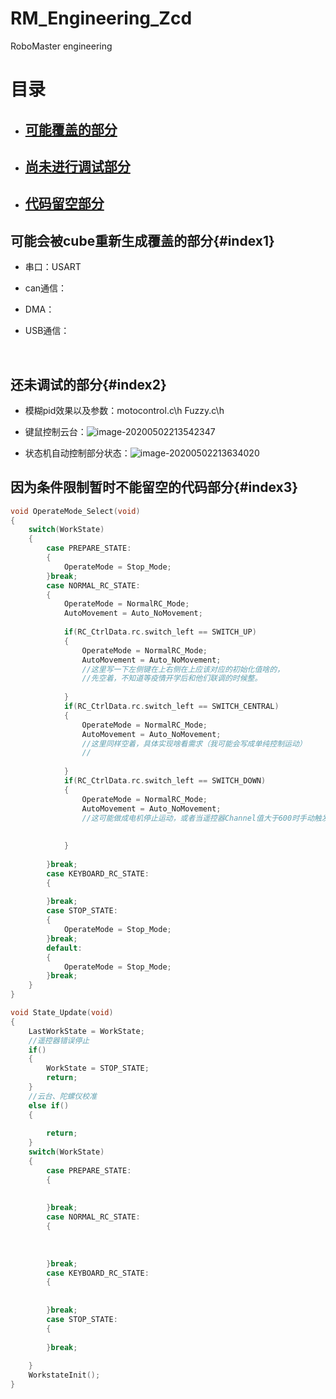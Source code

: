 # RM_Engineering_Zcd
RoboMaster engineering



# 目录

* ##   [可能覆盖的部分](#index1)

* ## [尚未进行调试部分](index2)

* ## [代码留空部分](index3)

  









## 可能会被cube重新生成覆盖的部分{#index1} ##



* 串口：USART

* can通信：

* DMA：

* USB通信：

​	

## 还未调试的部分{#index2} ##

* 模糊pid效果以及参数：motocontrol.c\h 	Fuzzy.c\h

* 键鼠控制云台：![image-20200502213542347](C:\Users\lenovo\AppData\Roaming\Typora\typora-user-images\image-20200502213542347.png)

* 状态机自动控制部分状态：![image-20200502213634020](C:\Users\lenovo\AppData\Roaming\Typora\typora-user-images\image-20200502213634020.png)

## 因为条件限制暂时不能留空的代码部分{#index3} ##

~~~ c
void OperateMode_Select(void)
{
	switch(WorkState)
	{
		case PREPARE_STATE:
		{
			OperateMode = Stop_Mode;
		}break;
		case NORMAL_RC_STATE:
		{
			OperateMode = NormalRC_Mode;
			AutoMovement = Auto_NoMovement;
			
			if(RC_CtrlData.rc.switch_left == SWITCH_UP)
			{
				OperateMode = NormalRC_Mode;
				AutoMovement = Auto_NoMovement;
				//这里写一下左侧键在上右侧在上应该对应的初始化值啥的，
				//先空着，不知道等疫情开学后和他们联调的时候整。
				
			}
			if(RC_CtrlData.rc.switch_left == SWITCH_CENTRAL)
			{
				OperateMode = NormalRC_Mode;
				AutoMovement = Auto_NoMovement;	
				//这里同样空着，具体实现啥看需求（我可能会写成单纯控制运动）
				//
				
			}
			if(RC_CtrlData.rc.switch_left == SWITCH_DOWN)
			{
				OperateMode = NormalRC_Mode;
				AutoMovement = Auto_NoMovement;	
				//这可能做成电机停止运动，或者当遥控器Channel值大于600时手动触发自动控制
			
			
			}
			
		}break;
		case KEYBOARD_RC_STATE:
		{
		
		}break;
		case STOP_STATE:
		{
			OperateMode = Stop_Mode;
		}break;
		default:
		{
			OperateMode = Stop_Mode;
		}break;
	}
}
~~~



~~~ c
void State_Update(void)
{
	LastWorkState = WorkState;
	//遥控器错误停止
	if()
	{
		WorkState = STOP_STATE;
		return;
	}
	//云台、陀螺仪校准
	else if()
	{
	
		return;
	}
	switch(WorkState)
	{
		case PREPARE_STATE:
		{
		
		
		}break;
		case NORMAL_RC_STATE:
		{
		
		
		
		}break;
		case KEYBOARD_RC_STATE:
		{
		
		
		}break;
		case STOP_STATE:
		{
		
		}break;
		
	}
	WorkstateInit();
}
~~~

